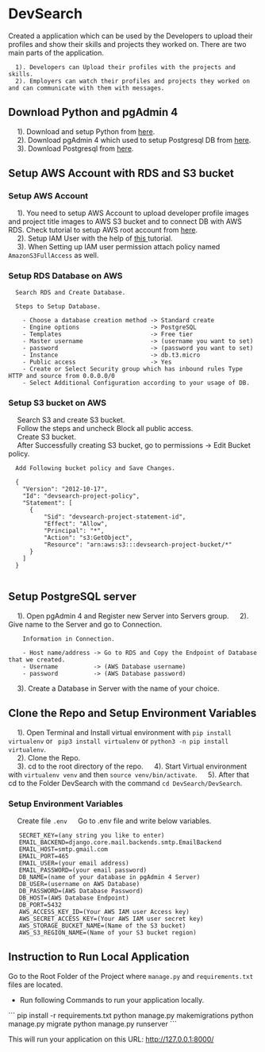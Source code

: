 # DevSearch

Created a application which can be used by the Developers to upload their profiles and show their skills and projects they worked on. There are two main parts of the application.

```
  1). Developers can Upload their profiles with the projects and skills.
  2). Employers can watch their profiles and projects they worked on and can communicate with them with messages.
```

## Download Python and pgAdmin 4

  &emsp; 1). Download and setup Python from <a href="https://www.python.org/downloads/" target="_blank">here</a>.<br/>
  &emsp; 2). Download pgAdmin 4 which used to setup Postgresql DB from <a href="https://www.pgadmin.org/download/" target="_blank">here</a>.<br/>
  &emsp; 3). Download Postgresql from <a href="https://www.postgresql.org/download/" target="_blank">here</a>.
  
## Setup AWS Account with RDS and S3 bucket

### Setup AWS Account

  &emsp; 1). You need to setup AWS Account to upload developer profile images and project title images to AWS S3 bucket and to connect DB with AWS RDS. Check tutorial to setup AWS root account from <a href="https://www.youtube.com/watch?v=FRQ9fE4fd5g" target="_blank">here</a>.</br>
  &emsp; 2). Setup IAM User with the help of <a href="https://www.youtube.com/watch?v=wRzzBb18qUw" target="_blank">this </a>tutorial.</br>
  &emsp; 3). When Setting up IAM user permission attach policy named ```AmazonS3FullAccess``` as well.

### Setup RDS Database on AWS

```
  Search RDS and Create Database.
  
  Steps to Setup Database.
  
    - Choose a database creation method -> Standard create
    - Engine options                    -> PostgreSQL
    - Templates                         -> Free tier
    - Master username                   -> (username you want to set)
    - password                          -> (password you want to set)
    - Instance                          -> db.t3.micro
    - Public access                     -> Yes
    - Create or Select Security group which has inbound rules Type HTTP and source from 0.0.0.0/0
    - Select Additional Configuration according to your usage of DB.
```

### Setup S3 bucket on AWS

  &emsp; Search S3 and create S3 bucket. <br/>
  &emsp; Follow the steps and uncheck Block all public access.<br/>
  &emsp; Create S3 bucket. <br/>
  &emsp; After Successfully creating S3 bucket, go to permissions -> Edit Bucket policy.
  
  ```
    Add Following bucket policy and Save Changes.
    
    {
      "Version": "2012-10-17",
      "Id": "devsearch-project-policy",
      "Statement": [
        {
            "Sid": "devsearch-project-statement-id",
            "Effect": "Allow",
            "Principal": "*",
            "Action": "s3:GetObject",
            "Resource": "arn:aws:s3:::devsearch-project-bucket/*"
        }
      ]
    }
    
  ```
  
## Setup PostgreSQL server

  &emsp; 1). Open pgAdmin 4 and Register new Server into Servers group.
  &emsp; 2). Give name to the Server and go to Connection.
  ```
      Information in Connection.
      
      - Host name/address -> Go to RDS and Copy the Endpoint of Database that we created.
      - Username          -> (AWS Database username)
      - password          -> (AWS Database password)
  ```
  &emsp; 3). Create a Database in Server with the name of your choice.
  
## Clone the Repo and Setup Environment Variables

  &emsp; 1). Open Terminal and Install virtual environment with ```pip install virtualenv``` or ``` pip3 install virtualenv``` or ```python3 -n pip install virtualenv```.<br/>
  &emsp; 2). Clone the Repo.<br/>
  &emsp; 3). cd to the root directory of the repo.
  &emsp; 4). Start Virtual environment with ```virtualenv venv``` and then ```source venv/bin/activate```.
  &emsp; 5). After that cd to the Folder DevSearch with the command ```cd DevSearch/DevSearch```.
  
### Setup Environment Variables

  &emsp; Create file ```.env```
  &emsp; Go to .env file and write below variables.
  
  ```
     SECRET_KEY=(any string you like to enter)
     EMAIL_BACKEND=django.core.mail.backends.smtp.EmailBackend
     EMAIL_HOST=smtp.gmail.com
     EMAIL_PORT=465
     EMAIL_USER=(your email address)
     EMAIL_PASSWORD=(your email password)
     DB_NAME=(name of your database in pgAdmin 4 Server)
     DB_USER=(username on AWS Database)
     DB_PASSWORD=(AWS Database Password)
     DB_HOST=(AWS Database Endpoint)
     DB_PORT=5432
     AWS_ACCESS_KEY_ID=(Your AWS IAM user Access key)
     AWS_SECRET_ACCESS_KEY=(Your AWS IAM user secret key)
     AWS_STORAGE_BUCKET_NAME=(Name of the S3 bucket)
     AWS_S3_REGION_NAME=(Name of your S3 bucket region)
  ```

## Instruction to Run Local Application

Go to the Root Folder of the Project where ```manage.py``` and ```requirements.txt``` files are located.
<ul><li>Run following Commands to run your application locally.</li></ul>
```
    pip install -r requirements.txt
    python manage.py makemigrations
    python manage.py migrate
    python manage.py runserver
```

This will run your application on this URL: http://127.0.0.1:8000/

